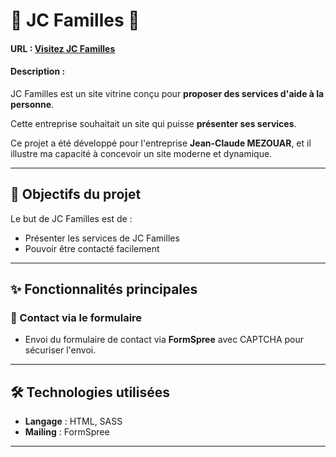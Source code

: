 # 📌 JC Familles 👵

#### URL : [Visitez JC Familles](https://jcfamilles.webilys.fr/)

#### Description :

JC Familles est un site vitrine conçu pour **proposer des services d'aide à la personne**.


Cette entreprise souhaitait un site qui puisse **présenter ses services**. 

Ce projet a été développé pour l'entreprise **Jean-Claude MEZOUAR**, et il illustre ma capacité à concevoir un site moderne et dynamique.

---

## 🌟 Objectifs du projet

Le but de JC Familles est de :  

- Présenter les services de JC Familles
- Pouvoir être contacté facilement

---

## ✨ Fonctionnalités principales

### 📨 Contact via le formulaire
- Envoi du formulaire de contact via **FormSpree** avec CAPTCHA pour sécuriser l'envoi. 

---

## 🛠️ Technologies utilisées

- **Langage** : HTML, SASS 
- **Mailing** : FormSpree 

---